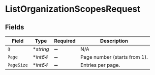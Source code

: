 # ListOrganizationScopesRequest


## Fields

| Field                        | Type                         | Required                     | Description                  |
| ---------------------------- | ---------------------------- | ---------------------------- | ---------------------------- |
| `Q`                          | **string*                    | :heavy_minus_sign:           | N/A                          |
| `Page`                       | **int64*                     | :heavy_minus_sign:           | Page number (starts from 1). |
| `PageSize`                   | **int64*                     | :heavy_minus_sign:           | Entries per page.            |